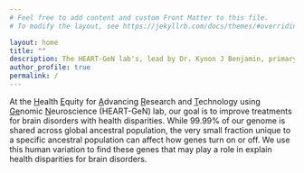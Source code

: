 ```yaml
---
# Feel free to add content and custom Front Matter to this file.
# To modify the layout, see https://jekyllrb.com/docs/themes/#overriding-theme-defaults

layout: home
title: ""
description: The HEART-GeN lab's, lead by Dr. Kynon J Benjamin, primary goal is to improving neurotherapeutics for underrepresented communities. This page gives background for Dr. Benjamin.
author_profile: true
permalink: /
---
```


At the <ins>H</ins>ealth <ins>E</ins>quity for <ins>A</ins>dvancing
<ins>R</ins>esearch and <ins>T</ins>echnology using
<ins>Ge</ins>nomic <ins>N</ins>euroscience (HEART-GeN) lab, our
goal is to improve treatments for brain disorders with health disparities.
While 99.99% of our genome is shared across global ancestral population,
the very small fraction unique to a specific ancestral population
can affect how genes turn on or off. We use this human variation
to find these genes that may play a role in explain health
disparities for brain disorders.

